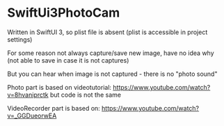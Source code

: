 # SwiftUi3PhotoCam

Written in SwiftUI 3, so plist file is absent (plist is accessible in project settings)

For some reason not always capture/save new image, have no idea why (not able to save in case it is not captures)

But you can hear when image is not captured - there is no "photo sound"



Photo part is based on videotutorial: https://www.youtube.com/watch?v=8hvaniprctk but code is not the same

VideoRecorder part is based on: https://www.youtube.com/watch?v=_GGDueorwEA
